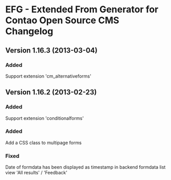 EFG - Extended From Generator for Contao Open Source CMS Changelog
==================================================================

Version 1.16.3 (2013-03-04)
---------------------------

### Added
Support extension 'cm_alternativeforms'

Version 1.16.2 (2013-02-23)
---------------------------

### Added
Support extension 'conditionalforms'

### Added
Add a CSS class to multipage forms

### Fixed
Date of formdata has been displayed as timestamp in backend formdata list view
'All results' / 'Feedback'
